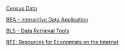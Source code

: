 

[Census Data](https://data.census.gov/cedsci/)

[BEA - Interactive Data Application](https://apps.bea.gov/itable/index.cfm)

[BLS - Data Retrieval Tools](https://www.bls.gov/data/tools.htm)

[RFE: Resources for Economists on the Internet](https://www.aeaweb.org/rfe/showCat.php?cat_id=12)
